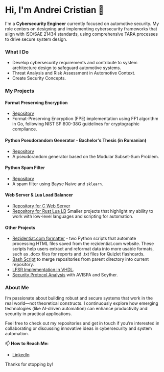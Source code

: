 # Hi, I'm Andrei Cristian 👋

I'm a **Cybersecurity Engineer** currently focused on automotive security. My role centers on designing and implementing cybersecurity frameworks that align with ISO/SAE 21434 standards, using comprehensive TARA processes to drive secure system design.

### What I Do

- Develop cybersecurity requirements and contribute to system architecture design to safeguard automotive systems.
- Threat Analysis and Risk Assessment in Automotive Context.
- Create Security Concepts.

### My Projects

#### Format Preserving Encryption

- [Repository](https://github.com/ac999/go-fpe)
- Format-Preserving Encryption (FPE) implementation using FF1 algorithm in Go, following NIST SP 800-38G guidelines for cryptographic compliance.
  
#### Python Pseudorandom Generator - Bachelor's Thesis (in Romanian)

- [Repository](https://github.com/ac999/css)
- A pseudorandom generator based on the Modular Subset-Sum Problem.

#### Python Spam Filter

- [Repository](https://github.com/ac999/python-spam-filter)
- A spam filter using Bayse Naive and `sklearn`.
  
#### Web Server & Lua Load Balancer
- [Repository for C Web Server](https://github.com/ac999/Simple-Web-Server)
- [Repository for Rust Lua LB](https://github.com/ac999/lua-loadbalancer)
  Smaller projects that highlight my ability to work with low-level languages and scripting for automation.

#### Other Projects

- [Rezidentiat.com formatter](https://github.com/ac999/rezidentiat_com_formatter) - two Python scripts that automate processing HTML files saved from the rezidentiat.com website. These scripts help users extract and reformat data into more usable formats, such as .docx files for reports and .txt files for Quizlet flashcards.
- [Bash Script](https://github.com/ac999/git-repo-merge) to merge repositories from parent directory into current repository.
- [LFSR Implementation in VHDL](https://github.com/ac999/HAC).
- [Security Protocol Analysis](https://github.com/ac999/protocol_sec_msi) with AVISPA and Scyther.

### About Me
I’m passionate about building robust and secure systems that work in the real world—not theoretical constructs. I continuously explore how emerging technologies (like AI-driven automation) can enhance productivity and security in practical applications.

Feel free to check out my repositories and get in touch if you’re interested in collaborating or discussing innovative ideas in cybersecurity and system automation.

📫 **How to Reach Me:**  
- [LinkedIn](https://www.linkedin.com/in/ac999)  

Thanks for stopping by!

